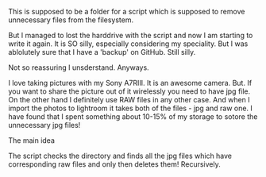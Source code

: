 
This is supposed to be a folder for a script which is supposed to remove unnecessary files from the filesystem. 

But I managed to lost the harddrive with the script and now I am starting to write it again. It is SO silly, especially considering my speciality. But I was ablolutely sure that I have a 'backup' on GitHub. Still silly.

Not so reassuring I unsderstand. Anyways. 

I love taking pictures with my Sony A7RIII. It is an awesome camera. But. If you want to share the picture out of it wirelessly you need to have jpg file. On the other hand I definitely use RAW files in any other case. And when I import the photos to lightroom it takes both of the files - jpg and raw one. I have found that I spent something about 10-15% of my storage to sotore the unnecessary jpg files!

The main idea

The script checks the directory and finds all the jpg files which have corresponding raw files and only then deletes them! Recursively. 

 
